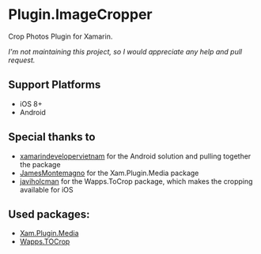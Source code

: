 # Plugin.ImageCropper
Crop Photos Plugin for Xamarin.

_I'm not maintaining this project, so I would appreciate any help and pull request._

## Support Platforms
* iOS 8+
* Android

## Special thanks to 
* [xamarindevelopervietnam](https://github.com/xamarindevelopervietnam) for the Android solution and pulling together the package
* [JamesMontemagno](https://www.nuget.org/profiles/JamesMontemagno) for the Xam.Plugin.Media package 
* [javiholcman](https://github.com/javiholcman) for the Wapps.ToCrop package, which makes the cropping available for iOS

## Used packages:
* [Xam.Plugin.Media](https://www.nuget.org/packages/Xam.Plugin.Media)
* [Wapps.TOCrop](https://www.nuget.org/packages/Wapps.TOCrop/)
